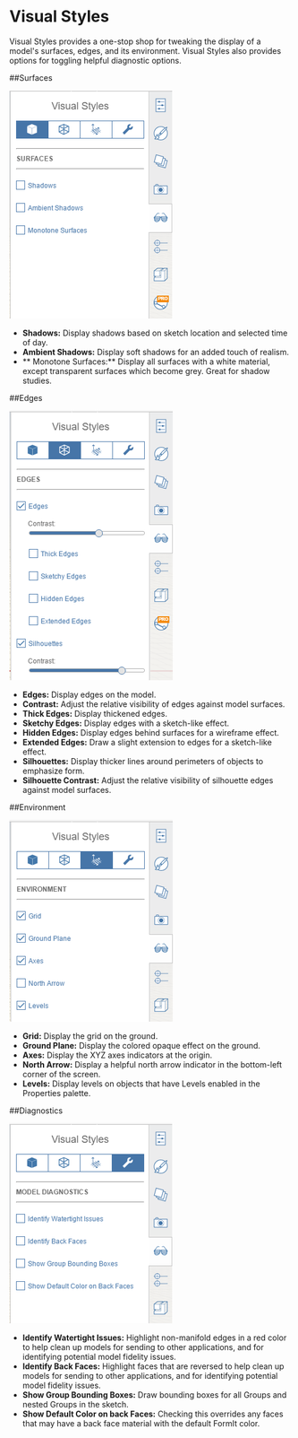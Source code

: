 # Visual Styles

Visual Styles provides a one-stop shop for tweaking the display of a model's surfaces, edges, and its environment. Visual Styles also provides options for toggling helpful diagnostic options.

##Surfaces

![](Images/vis_styles_surfaces.png)

- **Shadows:** Display shadows based on sketch location and selected time of day.
- **Ambient Shadows:** Display soft shadows for an added touch of realism.
- ** Monotone Surfaces:** Display all surfaces with a white material, except transparent surfaces which become grey. Great for shadow studies.

##Edges

![](Images/vis-styles-edges.png)

- **Edges:** Display edges on the model.
- **Contrast:** Adjust the relative visibility of edges against model surfaces.
- **Thick Edges:** Display thickened edges.
- **Sketchy Edges:** Display edges with a sketch-like effect.
- **Hidden Edges:** Display edges behind surfaces for a wireframe effect.
- **Extended Edges:** Draw a slight extension to edges for a sketch-like effect.
- **Silhouettes:** Display thicker lines around perimeters of objects to emphasize form.
- **Silhouette Contrast:** Adjust the relative visibility of silhouette edges against model surfaces.

##Environment

![](Images/vis_styles_environment.png)

- **Grid:** Display the grid on the ground.
- **Ground Plane:** Display the colored opaque effect on the ground.
- **Axes:** Display the XYZ axes indicators at the origin.
- **North Arrow:** Display a helpful north arrow indicator in the bottom-left corner of the screen.
- **Levels:** Display levels on objects that have Levels enabled in the Properties palette.

##Diagnostics

![](Images/vis_styles_diagnostics.png)

- **Identify Watertight Issues:** Highlight non-manifold edges in a red color to help clean up models for sending to other applications, and for identifying potential model fidelity issues.
- **Identify Back Faces:** Highlight faces that are reversed to help clean up models for sending to other applications, and for identifying potential model fidelity issues.
- **Show Group Bounding Boxes:** Draw bounding boxes for all Groups and nested Groups in the sketch.
- **Show Default Color on back Faces:** Checking this overrides any faces that may have a back face material with the default FormIt color.


